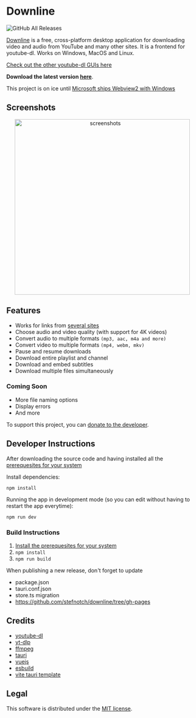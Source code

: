 # Downline

![GitHub All Releases](https://img.shields.io/github/downloads/stefnotch/downline/total.svg)

[Downline](https://stefnotch.github.io/downline/) is a free, cross-platform desktop application for downloading video and audio from YouTube and many other sites. It is a frontend for youtube-dl. Works on Windows, MacOS and Linux.

[Check out the other youtube-dl GUIs here](https://www.reddit.com/r/youtubedl/wiki/info-guis)

**Download the latest version [here](https://github.com/stefnotch/downline/releases/latest)**.

This project is on ice until [Microsoft ships Webview2 with Windows](https://github.com/MicrosoftEdge/WebView2Feedback/issues/348)

## Screenshots

<p align="center">
  <img src="https://user-images.githubusercontent.com/23068820/52162513-f5db9a00-26fa-11e9-8cca-964d921f3bf3.png" alt="screenshots" width="460"/>
</p>

## Features

- Works for links from [several sites](https://ytdl-org.github.io/youtube-dl/supportedsites.html)
- Choose audio and video quality (with support for 4K videos)
- Convert audio to multiple formats `(mp3, aac, m4a and more)`
- Convert video to multiple formats `(mp4, webm, mkv)`
- Pause and resume downloads
- Download entire playlist and channel
- Download and embed subtitles
- Download multiple files simultaneously

### Coming Soon

- More file naming options
- Display errors
- And more

To support this project, you can [donate to the developer](https://www.paypal.com/donate?hosted_button_id=U8D5FNF9JSUFU).

## Developer Instructions

After downloading the source code and having installed all the [prerequesites for your system](https://tauri.studio/en/docs/getting-started/intro)

Install dependencies:

```
npm install
```

Running the app in development mode (so you can edit without having to restart the app everytime):

```
npm run dev
```

### Build Instructions

1. [Install the prerequesites for your system](https://tauri.studio/en/docs/getting-started/intro)
2. `npm install`
3. `npm run build`

When publishing a new release, don't forget to update
- package.json
- tauri.conf.json
- store.ts migration
- https://github.com/stefnotch/downline/tree/gh-pages

## Credits

- [youtube-dl](https://github.com/ytdl-org/youtube-dl/)
- [yt-dlp](https://github.com/yt-dlp/yt-dlp)
- [ffmpeg](https://ffmpeg.org/)
- [tauri](https://tauri.studio/)
- [vuejs](https://vuejs.org/)
- [esbuild](https://github.com/evanw/esbuild)
- [vite tauri template](https://github.com/yooneskh/vite-tauri-template)

## Legal

This software is distributed under the [MIT license](https://github.com/stefnotch/downline/blob/master/LICENSE).
